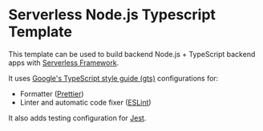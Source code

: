 # Serverless Node.js Typescript Template

This template can be used to build backend Node.js + TypeScript backend apps with [Serverless Framework](https://www.serverless.com/).

It uses [Google's TypeScript style guide (gts)](https://github.com/google/gts) configurations for: 
  - Formatter ([Prettier](https://github.com/prettier/prettier))
  - Linter and automatic code fixer ([ESLint](https://github.com/eslint/eslint))

It also adds testing configuration for [Jest](https://github.com/facebook/jest).